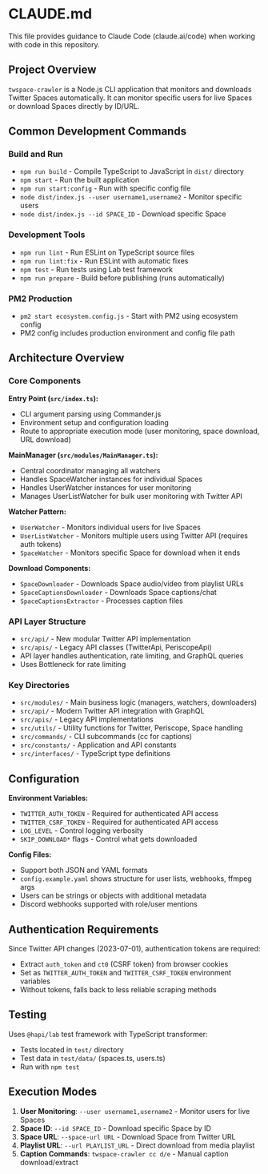 # CLAUDE.md

This file provides guidance to Claude Code (claude.ai/code) when working with code in this repository.

## Project Overview

`twspace-crawler` is a Node.js CLI application that monitors and downloads Twitter Spaces automatically. It can monitor specific users for live Spaces or download Spaces directly by ID/URL.

## Common Development Commands

### Build and Run
- `npm run build` - Compile TypeScript to JavaScript in `dist/` directory
- `npm start` - Run the built application
- `npm run start:config` - Run with specific config file
- `node dist/index.js --user username1,username2` - Monitor specific users
- `node dist/index.js --id SPACE_ID` - Download specific Space

### Development Tools
- `npm run lint` - Run ESLint on TypeScript source files
- `npm run lint:fix` - Run ESLint with automatic fixes
- `npm test` - Run tests using Lab test framework
- `npm run prepare` - Build before publishing (runs automatically)

### PM2 Production
- `pm2 start ecosystem.config.js` - Start with PM2 using ecosystem config
- PM2 config includes production environment and config file path

## Architecture Overview

### Core Components

**Entry Point (`src/index.ts`):**
- CLI argument parsing using Commander.js
- Environment setup and configuration loading
- Route to appropriate execution mode (user monitoring, space download, URL download)

**MainManager (`src/modules/MainManager.ts`):**
- Central coordinator managing all watchers
- Handles SpaceWatcher instances for individual Spaces
- Handles UserWatcher instances for user monitoring
- Manages UserListWatcher for bulk user monitoring with Twitter API

**Watcher Pattern:**
- `UserWatcher` - Monitors individual users for live Spaces
- `UserListWatcher` - Monitors multiple users using Twitter API (requires auth tokens)  
- `SpaceWatcher` - Monitors specific Space for download when it ends

**Download Components:**
- `SpaceDownloader` - Downloads Space audio/video from playlist URLs
- `SpaceCaptionsDownloader` - Downloads Space captions/chat
- `SpaceCaptionsExtractor` - Processes caption files

### API Layer Structure
- `src/api/` - New modular Twitter API implementation
- `src/apis/` - Legacy API classes (TwitterApi, PeriscopeApi)
- API layer handles authentication, rate limiting, and GraphQL queries
- Uses Bottleneck for rate limiting

### Key Directories
- `src/modules/` - Main business logic (managers, watchers, downloaders)
- `src/api/` - Modern Twitter API integration with GraphQL
- `src/apis/` - Legacy API implementations
- `src/utils/` - Utility functions for Twitter, Periscope, Space handling
- `src/commands/` - CLI subcommands (cc for captions)
- `src/constants/` - Application and API constants
- `src/interfaces/` - TypeScript type definitions

## Configuration

**Environment Variables:**
- `TWITTER_AUTH_TOKEN` - Required for authenticated API access
- `TWITTER_CSRF_TOKEN` - Required for authenticated API access  
- `LOG_LEVEL` - Control logging verbosity
- `SKIP_DOWNLOAD*` flags - Control what gets downloaded

**Config Files:**
- Support both JSON and YAML formats
- `config.example.yaml` shows structure for user lists, webhooks, ffmpeg args
- Users can be strings or objects with additional metadata
- Discord webhooks supported with role/user mentions

## Authentication Requirements

Since Twitter API changes (2023-07-01), authentication tokens are required:
- Extract `auth_token` and `ct0` (CSRF token) from browser cookies
- Set as `TWITTER_AUTH_TOKEN` and `TWITTER_CSRF_TOKEN` environment variables
- Without tokens, falls back to less reliable scraping methods

## Testing

Uses `@hapi/lab` test framework with TypeScript transformer:
- Tests located in `test/` directory
- Test data in `test/data/` (spaces.ts, users.ts)
- Run with `npm test`

## Execution Modes

1. **User Monitoring**: `--user username1,username2` - Monitor users for live Spaces
2. **Space ID**: `--id SPACE_ID` - Download specific Space by ID
3. **Space URL**: `--space-url URL` - Download Space from Twitter URL
4. **Playlist URL**: `--url PLAYLIST_URL` - Direct download from media playlist
5. **Caption Commands**: `twspace-crawler cc d/e` - Manual caption download/extract